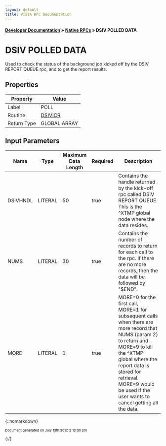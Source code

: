```yaml
---
layout: default
title: VISTA RPC Documentation
---
```


#### [Developer Documentation](../index) &#187; [Native RPCs](TableOfContents) &#187; DSIV POLLED DATA<br/>
# DSIV POLLED DATA

Used to check the status of the background job kicked off by the DSIV REPORT QUEUE rpc, and to get the report results.

## Properties

Property | Value
--- | ---
Label | POLL
Routine | [DSIVICR](http://code.osehra.org/dox/Routine_DSIVICR_source.html)
Return Type | GLOBAL ARRAY


## Input Parameters

Name | Type | Maximum Data Length | Required | Description
--- | --- | --- | --- | ---
DSIVHNDL | LITERAL | 50 | true | Contains the handle returned by the kick-off rpc called DSIV REPORT QUEUE.  This is the ^XTMP global node where the data resides.
NUMS | LITERAL | 30 | true | Contains the number of records to return for each call to the rpc.  If there are no more records, then the data will be followed by &quot;$END&quot;.
MORE | LITERAL | 1 | true | MORE&#x3D;0 for the first call, MORE&#x3D;1 for subsequent calls when there are more record that NUMS (param 2) to return and MORE&#x3D;9 to kill the ^XTMP global where the report data is stored for retrieval.  MORE&#x3D;9 would be used if the user wants to cancel getting all the data.



{::nomarkdown} <br/><p style="font-size: 11px">Document generated on July 13th 2017, 2:13:30 pm</p>{:/}